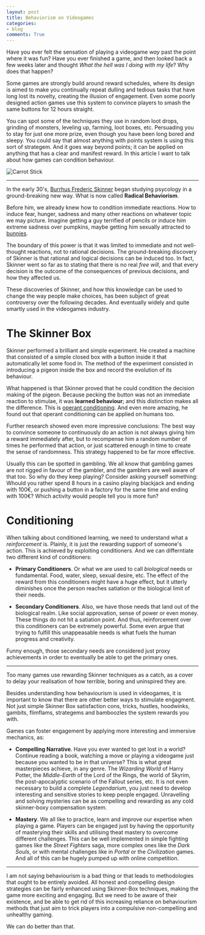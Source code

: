 ```yaml
---
layout: post
title: Behaviorism on Videogames
categories:
- blog
comments: True
---
```


Have you ever felt the sensation of playing a videogame *way* past the point where it was fun? Have you ever finished a game, and then looked back a few weeks later and thought *What the hell was I doing with my life*? Why does that happen? 

Some games are strongly build around reward schedules, where its design is aimed to make you continually repeat dulling and tedious tasks that have long lost its novelty, creating the illusion of engagement. Even some poorly designed action games use this system to convince players to smash the same buttons for 12 hours straight.

You can spot some of the techniques they use in random loot drops, grinding of monsters, leveling up, farming, loot boxes, etc. Persuading you to stay for just one more prize, even though you have been long bored and sleepy. You could say that almost anything with points system is using this sort of strategem. And it goes way beyond points; it can be applied on anything that has a clear and manifest reward. In this article I want to talk about how games can condition behaviour.

<img src="https://github.com/aljrico/aljrico.github.io/blob/master/_posts/images/Carrot-on-stick.jpg?raw=true"
     alt="Carrot Stick"
     align="middle" />

---

In the early 30's, [Burrhus Frederic Skinner](https://en.wikipedia.org/wiki/B._F._Skinner) began studying psycology in a ground-breaking new way. What is now called **Radical Behaviorism**.

Before him, we already knew how to condition immediate reactions. How to induce fear, hunger, sadness and many other reactions on whatever topic we may picture. Imagine getting a guy terrified of pencils or induce him extreme sadness over pumpkins, maybe getting him sexually attracted to [bunnies](https://en.wikipedia.org/wiki/Playboy_Bunny).

The boundary of this power is that it was limited to immediate and not well-thought reactions, not to rational decisions. The ground-breaking discovery of Skinner is that rational and logical decisions can be induced too. In fact, Skinner went so far as to stating that there is no real *free will*, and that every decision is the outcome of the consequences of previous decisions, and how they affected us.

These discoveries of Skinner, and how this knowledge can be used to change the way people make choices, has been subject of great controversy over the following decades. And eventually widely and quite smartly used in the videogames industry.

# The Skinner Box

Skinner performed a brilliant and simple experiment. He created a machine that consisted of a simple closed box with a button inside it that automatically let some food in. The method of the experiment consisted in introducing a pigeon inside the box and record the evolution of its behaviour.

What happened is that Skinner proved that he could condition the decision making of the pigeon. Because pecking the button was not an immediate reaction to stimulae, it was **learned behaviour**; and this distinction makes all the difference. This is [operant conditioning](https://en.wikipedia.org/wiki/Operant_conditioning). And even more amazing, he found out that operant conditioning can be applied on humans too.

Further research showed even more impressive conclusions: The best way to convince someone to continuously do an action is not always giving him a reward immediately after, but to recompense him a random number of times he performed that action, or just scattered enough in time to create the sense of randomness. This strategy happened to be far more effective.

Usually this can be spotted in gambling. We all know that gambling games are not rigged in favour of the gambler, and the gamblers are well aware of that too. So why do they keep playing? Consider asking yourself something: Whould you rather spend 8 hours in a casino playing blackjack and ending with 100€, or pushing a button in a factory for the same time and ending with 100€? Which activity would people tell you is more fun?

# Conditioning

When talking about conditioned learning, we need to understand what a *reinforcement* is. Plainly, it is just the rewarding support of someone's action. This is achieved by exploiting conditioners. And we can differntiate two different kind of conditioners:

- **Primary Conditioners**.  Or what we are used to call *biological* needs or fundamental. Food, water, sleep, sexual desire, etc. The effect of the reward from this conditioners might have a huge effect, but it utterly diminishes once the person reaches satiation or the biological limit of their needs.

- **Secondary Conditioners**. Also, we have those needs that land out of the biological realm. Like social approvation, sense of power or even money. These things do not hit a satiation point. And thus, reinforcement over this conditioners can be extremely powerful. Some even argue that trying to fulfill this unappeasable needs is what fuels the human progress and creativity.

Funny enough, those secondary needs are considered just proxy achievements in order to eventually be able to get the primary ones.

---

Too many games use rewarding Skinner techniques as a catch, as a cover to delay your realisation of how terrible, boring and uninspired they are.

Besides understanding how behaviourism is used in videogames, it is important to know that there are other better ways to stimulate engagment. Not just simple Skinner Box satisfaction cons, tricks, hustles, hoodwinks, gambits, flimflams, strategems and bamboozles the system rewards you with.

Games can foster engagement by applying more interesting and immersive mechanics, as:

- **Compelling Narrative**. Have you ever wanted to get lost in a world? Continue reading a book, watching a move or playing a videogame just because you wanted to be in that universe? This is what great masterpieces achieve, in any genre. The *Wizarding World* of Harry Potter, the *Middle-Earth* of the Lord of the Rings, the world of Skyrim, the post-apocalyptic scenario of the Fallout series, etc. It is not even necessary to build a complete *Legendarium*, you just need to develop interesting and sensitive stories to keep people engaged. Unravelling and solving mysteries can be as compelling and rewarding as any cold skinner-boxy compensation system.

- **Mastery**. We all like to practice, learn and improve our expertise when playing a game. Players can be engaged just by having the opportunity of masterying their skills and utilising theat mastery to overcome different challenges. This can be well implemented in simple fighting games like the *Street Fighters* saga, more complex ones like the *Dark Souls*, or with mental challenges like in *Portal* or the *Civilization* games. And all of this can be hugely pumped up with online competition.

---

I am not saying behaviourism is a bad thing or that leads to methodologies that ought to be entirely avoided. All honest and compelling design strategies can be fairly enhanced using Skinner-Box techniques, making the game more exciting and engaging. But we need to be aware of their existence, and be able to get rid of this increasing reliance on behaviourism methods that just aim to trick players into a compulsive non-compelling and unhealthy gaming. 

We can do better than that.
